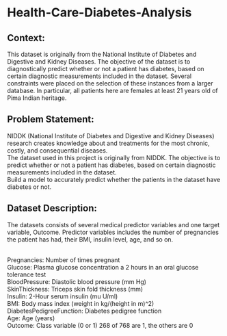 # Health-Care-Diabetes-Analysis

<h2>Context:</h2>

This dataset is originally from the National Institute of Diabetes and Digestive and Kidney Diseases. The objective of the dataset is to diagnostically predict whether or not a patient has diabetes, based on certain diagnostic measurements included in the dataset. Several constraints were placed on the selection of these instances from a larger database. In particular, all patients here are females at least 21 years old of Pima Indian heritage.

<h2>Problem Statement:</h2>

 NIDDK (National Institute of Diabetes and Digestive and Kidney Diseases) research creates knowledge about and treatments for the most chronic, costly, and consequential diseases.<br>
 The dataset used in this project is originally from NIDDK. The objective is to predict whether or not a patient has diabetes, based on certain diagnostic measurements included in the dataset.<br>
 Build a model to accurately predict whether the patients in the dataset have diabetes or not.<br>

<h2>Dataset Description:</h2>

The datasets consists of several medical predictor variables and one target variable, Outcome. Predictor variables includes the number of pregnancies the patient has had, their BMI, insulin level, age, and so on.
<br><br>

Pregnancies: Number of times pregnant <br>
Glucose: Plasma glucose concentration a 2 hours in an oral glucose tolerance test<br>
BloodPressure: Diastolic blood pressure (mm Hg)<br>
SkinThickness: Triceps skin fold thickness (mm)<br>
Insulin: 2-Hour serum insulin (mu U/ml)<br>
BMI: Body mass index (weight in kg/(height in m)^2)<br>
DiabetesPedigreeFunction: Diabetes pedigree function<br>
Age: Age (years)<br>
Outcome: Class variable (0 or 1) 268 of 768 are 1, the others are 0<br>

